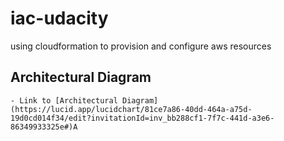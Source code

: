 # iac-udacity
using cloudformation to provision and configure aws resources

## Architectural Diagram
    - Link to [Architectural Diagram](https://lucid.app/lucidchart/81ce7a86-40dd-464a-a75d-19d0cd014f34/edit?invitationId=inv_bb288cf1-7f7c-441d-a3e6-86349933325e#)A
